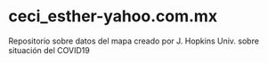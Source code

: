 # ceci_esther-yahoo.com.mx
Repositorio sobre datos del mapa creado por J. Hopkins Univ. sobre situación del COVID19

